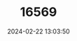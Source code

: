 ---
title: "16569"
category: "Perameles bougainville"
draft: false
date: 2024-02-22 13:03:50
languages:
  English: ["Barred Bandicoot", "Long-nosed Bandicoot", "Mal", "Nymal", "Western Barred Bandicoot", "Shark Bay bandicoot"]
  French: ["Bandicoot De Bougainville", "Péramèle À Bandes De L´ouest"]
  Spanish; Castilian: ["Tejón Marsupial Rayado"]
---
